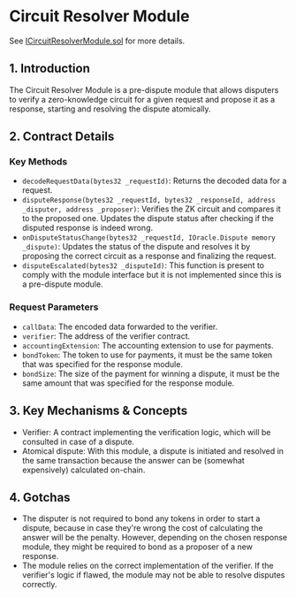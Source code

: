 # Circuit Resolver Module

See [ICircuitResolverModule.sol](/solidity/interfaces/modules/dispute/ICircuitResolverModule.sol/interface.ICircuitResolverModule.md) for more details.

## 1. Introduction

The Circuit Resolver Module is a pre-dispute module that allows disputers to verify a zero-knowledge circuit for a given request and propose it as a response, starting and resolving the dispute atomically.

## 2. Contract Details

### Key Methods

- `decodeRequestData(bytes32 _requestId)`: Returns the decoded data for a request.
- `disputeResponse(bytes32 _requestId, bytes32 _responseId, address _disputer, address _proposer)`: Verifies the ZK circuit and compares it to the proposed one. Updates the dispute status after checking if the disputed response is indeed wrong.
- `onDisputeStatusChange(bytes32 _requestId, IOracle.Dispute memory _dispute)`: Updates the status of the dispute and resolves it by proposing the correct circuit as a response and finalizing the request.
- `disputeEscalated(bytes32 _disputeId)`: This function is present to comply with the module interface but it is not implemented since this is a pre-dispute module.

### Request Parameters

- `callData`: The encoded data forwarded to the verifier.
- `verifier`: The address of the verifier contract.
- `accountingExtension`: The accounting extension to use for payments.
- `bondToken`: The token to use for payments, it must be the same token that was specified for the response module.
- `bondSize`: The size of the payment for winning a dispute, it must be the same amount that was specified for the response module.

## 3. Key Mechanisms & Concepts

- Verifier: A contract implementing the verification logic, which will be consulted in case of a dispute.
- Atomical dispute: With this module, a dispute is initiated and resolved in the same transaction because the answer can be (somewhat expensively) calculated on-chain.

## 4. Gotchas

- The disputer is not required to bond any tokens in order to start a dispute, because in case they're wrong the cost of calculating the answer will be the penalty. However, depending on the chosen response module, they might be required to bond as a proposer of a new response.
- The module relies on the correct implementation of the verifier. If the verifier's logic if flawed, the module may not be able to resolve disputes correctly.
